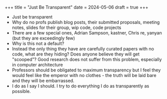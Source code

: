 +++
title = "Just Be Transparent"
date = 2024-05-06
draft = true
+++

- Just be transparent
- Why do no profs publish blog posts, their submitted proposals, meeting notes, slides for their group, wip code, code projects
- There are a few special ones, Adrian Sampson, kastner, Chris re, yanyan (but they are exceedingly few)
- Why is this not a default?
- Instead the only thing they have are carefully curated papers with no code, what are they hiding? Does anyone believe they will get "scooped"? Good research does not suffer from this problem, especially in computer architecture
- Professors should be obligated to maximum transparency but I feel they would feel like the emperor with no clothes - the truth will be laid bare and they will be embarrassed.
- I do as I say I should. I try to do everything I do as transparently as possible.
